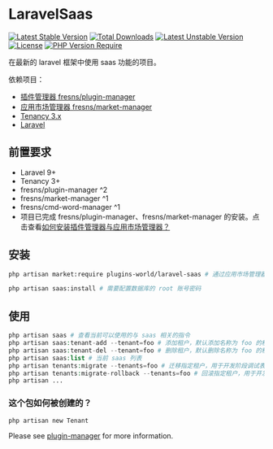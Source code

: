 # LaravelSaas

[![Latest Stable Version](http://poser.pugx.org/plugins-world/laravel-saas/v)](https://packagist.org/packages/plugins-world/laravel-saas)
[![Total Downloads](http://poser.pugx.org/plugins-world/laravel-saas/downloads)](https://packagist.org/packages/plugins-world/laravel-saas)
[![Latest Unstable Version](http://poser.pugx.org/plugins-world/laravel-saas/v/unstable)](https://packagist.org/packages/plugins-world/laravel-saas) [![License](http://poser.pugx.org/plugins-world/laravel-saas/license)](https://packagist.org/packages/plugins-world/laravel-saas)
[![PHP Version Require](http://poser.pugx.org/plugins-world/laravel-saas/require/php)](https://packagist.org/packages/plugins-world/laravel-saas)

在最新的 laravel 框架中使用 saas 功能的项目。

依赖项目：
- [插件管理器 fresns/plugin-manager](https://pm.fresns.org/zh-Hans/)
- [应用市场管理器 fresns/market-manager](https://gitee.com/fresns/market-manager)
- [Tenancy 3.x](https://tenancyforlaravel.com/)
- [Laravel](https://laravel.com/)

## 前置要求

- Laravel 9+
- Tenancy 3+
- fresns/plugin-manager ^2
- fresns/market-manager ^1
- fresns/cmd-word-manager ^1
- 项目已完成 fresns/plugin-manager、fresns/market-manager 的安装。点击查看[如何安装插件管理器与应用市场管理器？](https://discuss.plugins-world.cn/post/hYJORaBi)

## 安装

```bash
php artisan market:require plugins-world/laravel-saas # 通过应用市场管理器安装插件

php artisan saas:install # 需要配置数据库的 root 账号密码
```

## 使用

``` php
php artisan saas # 查看当前可以使用的与 saas 相关的指令
php artisan saas:tenant-add --tenant=foo # 添加租户，默认添加名称为 foo 的租户
php artisan saas:tenant-del --tenant=foo # 删除租户，默认删除名称为 foo 的租户
php artisan saas:list # 当前 saas 列表
php artisan tenants:migrate --tenants=foo # 迁移指定租户，用于开发阶段调试表结构与代码逻辑
php artisan tenants:migrate-rollback --tenants=foo # 回滚指定租户，用于开发阶段调试表结构与代码逻辑
php artisan ...
```

### 这个包如何被创建的？

`php artisan new Tenant`

Please see [plugin-manager](https://github.com/fresns/plugin-manager) for more information.
